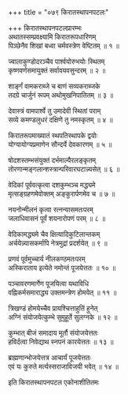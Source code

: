 +++
title = "०७९ किरातस्थापनपटलः"

+++
किरातस्थापनपटलप्रारम्भः    
अथातस्सम्प्रवक्ष्यामि किरातरूपधारिणम्  
पिञ्छेनैव शिखां बध्वा चर्मवस्त्रेण वेष्टितम् ॥ १ ॥


ज्वालाकुण्डोदरञ्चैव पार्श्वयोरुभयोः स्थितम्  
कृष्णवर्णसमायुक्तं सर्वावयवसुन्दरम् ॥ २ ॥



शार्ङ्गं वामकराब्जे च बाणं सव्यकराब्जके  
तदग्रे चार्जुनं रूपम् अथोमुखनिपातितम् ॥ ३ ॥


देवास्त्रं वामपार्श्वे तु उमादेवी स्थितां पराम्  
सव्ये कमण्डलुधरं दक्षिणे तु नमस्कृतम् ॥ ४ ॥


किरातरूपमाख्यातं स्थपतिस्थापके द्वयोः  
योग्यायोग्यप्रमाणेन सौन्दर्ये देवकारणम् ॥ ५ ॥


षोदशस्तम्भसंयुक्तं दर्भमाल्यैरलङ्कृतम्  
तोरणान्मङ्गलान्शस्त्रान्परिवारघटान्न्यसेत् ॥ ६ ॥


वेदिकां पूर्ववत्कृत्वा दशकुम्भञ्च मद्ध्यमे  
मृत्सङ्ग्रहणमेवोक्तम् अङ्कुरार्पणमेव च ॥ ७ ॥


नयनोन्मीलनं कृत्वा रत्नन्यासमतःपरम्  
जलाधिवासनं पूर्वं शयनारोपणं परम् ॥ ८ ॥


वेदिकामद्ध्यमे चैव क्षित्यादिकुटिलान्तकम्  
अर्चयेन्न्यासकर्मापि नेत्रमुद्रां प्रदर्शयेत् ॥ ९ ॥


प्रणवं पूर्वमुच्चार्य नीलकण्ठमतःपरम्  
अस्किराताय इत्येते नमोन्तं पूजयेत्ततः ॥ १० ॥


पञ्चावरणमार्गेण पूजयित्वा यथाविधि  
वह्निकर्मसमाराद्ध्य उक्तमन्त्रेण होमयेत् ॥ ११ ॥


त्रिखण्डं होमयेच्चैव प्रायश्चित्ताहुतिं हुनेत्  
अग्निं संयोजयेत्कुम्भे सुमुहूर्ते सुलग्नके ॥ १२ ॥


कुम्भात् बीजं समादाय मूर्तौ संयोजयेत्ततः  
हविर्दत्वा निवेद्याथ स्नपनं कारयेत्ततः ॥ १३ ॥


ब्राह्मणान्भोजयेत्तत्र आचार्यं पूजयेत्ततः  
एवं यः कुरुते मर्त्यस्सराजाविजयी भवेत् ॥ १४ ॥


इति किरातस्थापनपटल एकोनाशीतितमः  
